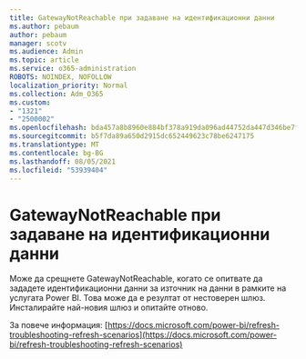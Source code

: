 ```yaml
---
title: GatewayNotReachable при задаване на идентификационни данни
ms.author: pebaum
author: pebaum
manager: scotv
ms.audience: Admin
ms.topic: article
ms.service: o365-administration
ROBOTS: NOINDEX, NOFOLLOW
localization_priority: Normal
ms.collection: Adm_O365
ms.custom:
- "1321"
- "2500002"
ms.openlocfilehash: bda457a8b8960e884bf378a919da096ad44752da447d346be7f0b1c435a9dcb0
ms.sourcegitcommit: b5f7da89a650d2915dc652449623c78be6247175
ms.translationtype: MT
ms.contentlocale: bg-BG
ms.lasthandoff: 08/05/2021
ms.locfileid: "53939404"
---
```

# <a name="gatewaynotreachable-when-setting-credentials"></a>GatewayNotReachable при задаване на идентификационни данни

Може да срещнете GatewayNotReachable, когато се опитвате да зададете идентификационни данни за източник на данни в рамките на услугата Power BI. Това може да е резултат от нестоверен шлюз. Инсталирайте най-новия шлюз и опитайте отново.

За повече информация: [https://docs.microsoft.com/power-bi/refresh-troubleshooting-refresh-scenarios](https://docs.microsoft.com/power-bi/refresh-troubleshooting-refresh-scenarios)
